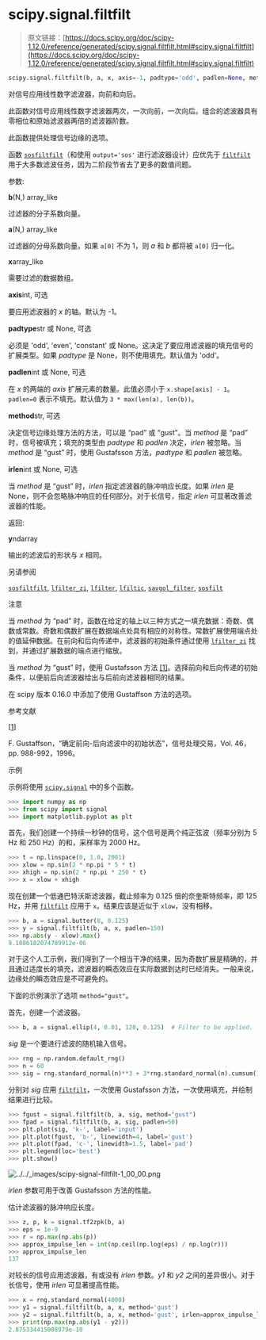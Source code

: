 # scipy.signal.filtfilt

> 原文链接：[https://docs.scipy.org/doc/scipy-1.12.0/reference/generated/scipy.signal.filtfilt.html#scipy.signal.filtfilt](https://docs.scipy.org/doc/scipy-1.12.0/reference/generated/scipy.signal.filtfilt.html#scipy.signal.filtfilt)

```py
scipy.signal.filtfilt(b, a, x, axis=-1, padtype='odd', padlen=None, method='pad', irlen=None)
```

对信号应用线性数字滤波器，向前和向后。

此函数对信号应用线性数字滤波器两次，一次向前，一次向后。组合的滤波器具有零相位和原始滤波器两倍的滤波器阶数。

此函数提供处理信号边缘的选项。

函数 [`sosfiltfilt`](https://docs.scipy.org/doc/scipy-1.12.0/reference/generated/scipy.signal.sosfiltfilt.html#scipy.signal.sosfiltfilt)（和使用 `output='sos'` 进行滤波器设计）应优先于 [`filtfilt`](https://docs.scipy.org/doc/scipy-1.12.0/reference/generated/scipy.signal.filtfilt.html#scipy.signal.filtfilt) 用于大多数滤波任务，因为二阶段节省去了更多的数值问题。

参数:

**b**(N,) array_like

过滤器的分子系数向量。

**a**(N,) array_like

过滤器的分母系数向量。如果 `a[0]` 不为 1，则 *a* 和 *b* 都将被 `a[0]` 归一化。

**x**array_like

需要过滤的数据数组。

**axis**int, 可选

要应用滤波器的 *x* 的轴。默认为 -1。

**padtype**str 或 None, 可选

必须是 'odd', 'even', 'constant' 或 None。这决定了要应用滤波器的填充信号的扩展类型。如果 *padtype* 是 None，则不使用填充。默认值为 'odd'。

**padlen**int 或 None, 可选

在 *x* 的两端的 *axis* 扩展元素的数量。此值必须小于 `x.shape[axis] - 1`。 `padlen=0` 表示不填充。默认值为 `3 * max(len(a), len(b))`。

**method**str, 可选

决定信号边缘处理方法的方法，可以是 “pad” 或 “gust”。当 *method* 是 “pad” 时，信号被填充；填充的类型由 *padtype* 和 *padlen* 决定，*irlen* 被忽略。当 *method* 是 “gust” 时，使用 Gustafsson 方法，*padtype* 和 *padlen* 被忽略。

**irlen**int 或 None, 可选

当 *method* 是 “gust” 时，*irlen* 指定滤波器的脉冲响应长度。如果 *irlen* 是 None，则不会忽略脉冲响应的任何部分。对于长信号，指定 *irlen* 可显著改善滤波器的性能。

返回:

**y**ndarray

输出的滤波后的形状与 *x* 相同。

另请参阅

[`sosfiltfilt`](https://docs.scipy.org/doc/scipy-1.12.0/reference/generated/scipy.signal.sosfiltfilt.html#scipy.signal.sosfiltfilt "scipy.signal.sosfiltfilt"), [`lfilter_zi`](https://docs.scipy.org/doc/scipy-1.12.0/reference/generated/scipy.signal.lfilter_zi.html#scipy.signal.lfilter_zi "scipy.signal.lfilter_zi"), [`lfilter`](https://docs.scipy.org/doc/scipy-1.12.0/reference/generated/scipy.signal.lfilter.html#scipy.signal.lfilter "scipy.signal.lfilter"), [`lfiltic`](https://docs.scipy.org/doc/scipy-1.12.0/reference/generated/scipy.signal.lfiltic.html#scipy.signal.lfiltic "scipy.signal.lfiltic"), [`savgol_filter`](https://docs.scipy.org/doc/scipy-1.12.0/reference/generated/scipy.signal.savgol_filter.html#scipy.signal.savgol_filter "scipy.signal.savgol_filter"), [`sosfilt`](https://docs.scipy.org/doc/scipy-1.12.0/reference/generated/scipy.signal.sosfilt.html#scipy.signal.sosfilt "scipy.signal.sosfilt")

注意

当 *method* 为 “pad” 时，函数在给定的轴上以三种方式之一填充数据：奇数、偶数或常数。奇数和偶数扩展在数据端点处具有相应的对称性。常数扩展使用端点处的值延伸数据。在前向和后向传递中，滤波器的初始条件通过使用 [`lfilter_zi`](scipy.signal.lfilter_zi.html#scipy.signal.lfilter_zi "scipy.signal.lfilter_zi") 找到，并通过扩展数据的端点进行缩放。

当 *method* 为 “gust” 时，使用 Gustafsson 方法 [[1]](#r10879a509a76-1)。选择前向和后向传递的初始条件，以便前后向滤波器给出与后前向滤波器相同的结果。

在 scipy 版本 0.16.0 中添加了使用 Gustaffson 方法的选项。

参考文献

[[1](#id1)]

F. Gustaffson，“确定前向-后向滤波中的初始状态”，信号处理交易，Vol. 46，pp. 988-992，1996。

示例

示例将使用 [`scipy.signal`](../signal.html#module-scipy.signal "scipy.signal") 中的多个函数。

```py
>>> import numpy as np
>>> from scipy import signal
>>> import matplotlib.pyplot as plt 
```

首先，我们创建一个持续一秒钟的信号，这个信号是两个纯正弦波（频率分别为 5 Hz 和 250 Hz）的和，采样率为 2000 Hz。

```py
>>> t = np.linspace(0, 1.0, 2001)
>>> xlow = np.sin(2 * np.pi * 5 * t)
>>> xhigh = np.sin(2 * np.pi * 250 * t)
>>> x = xlow + xhigh 
```

现在创建一个低通巴特沃斯滤波器，截止频率为 0.125 倍的奈奎斯特频率，即 125 Hz，并用 [`filtfilt`](#scipy.signal.filtfilt "scipy.signal.filtfilt") 应用于 `x`。结果应该是近似于 `xlow`，没有相移。

```py
>>> b, a = signal.butter(8, 0.125)
>>> y = signal.filtfilt(b, a, x, padlen=150)
>>> np.abs(y - xlow).max()
9.1086182074789912e-06 
```

对于这个人工示例，我们得到了一个相当干净的结果，因为奇数扩展是精确的，并且通过适度长的填充，滤波器的瞬态效应在实际数据到达时已经消失。一般来说，边缘处的瞬态效应是不可避免的。

下面的示例演示了选项 `method="gust"`。

首先，创建一个滤波器。

```py
>>> b, a = signal.ellip(4, 0.01, 120, 0.125)  # Filter to be applied. 
```

*sig* 是一个要进行滤波的随机输入信号。

```py
>>> rng = np.random.default_rng()
>>> n = 60
>>> sig = rng.standard_normal(n)**3 + 3*rng.standard_normal(n).cumsum() 
```

分别对 *sig* 应用 [`filtfilt`](#scipy.signal.filtfilt "scipy.signal.filtfilt")，一次使用 Gustafsson 方法，一次使用填充，并绘制结果进行比较。

```py
>>> fgust = signal.filtfilt(b, a, sig, method="gust")
>>> fpad = signal.filtfilt(b, a, sig, padlen=50)
>>> plt.plot(sig, 'k-', label='input')
>>> plt.plot(fgust, 'b-', linewidth=4, label='gust')
>>> plt.plot(fpad, 'c-', linewidth=1.5, label='pad')
>>> plt.legend(loc='best')
>>> plt.show() 
```

![../../_images/scipy-signal-filtfilt-1_00_00.png](../Images/7094dc8e2e627f6d89567358db9bada3.png)

*irlen* 参数可用于改善 Gustafsson 方法的性能。

估计滤波器的脉冲响应长度。

```py
>>> z, p, k = signal.tf2zpk(b, a)
>>> eps = 1e-9
>>> r = np.max(np.abs(p))
>>> approx_impulse_len = int(np.ceil(np.log(eps) / np.log(r)))
>>> approx_impulse_len
137 
```

对较长的信号应用滤波器，有或没有 *irlen* 参数。*y1* 和 *y2* 之间的差异很小。对于长信号，使用 *irlen* 可显著提高性能。

```py
>>> x = rng.standard_normal(4000)
>>> y1 = signal.filtfilt(b, a, x, method='gust')
>>> y2 = signal.filtfilt(b, a, x, method='gust', irlen=approx_impulse_len)
>>> print(np.max(np.abs(y1 - y2)))
2.875334415008979e-10 
```
